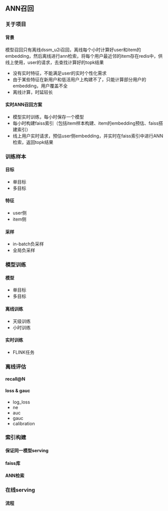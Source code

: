 ## ANN召回

### 关于项目

#### 背景

模型召回只有离线dssm_u2i召回，离线每个小时计算好user和item的embedding，然后离线进行ann检索，将每个用户最近邻的item存在redis中，供线上使用，user的请求，去查找计算好的topk结果

- 没有实时特征，不能满足user的实时个性化需求
- 由于某些特征在新用户和低活用户上构建不了，只能计算部分用户的embedding，用户覆盖不全
- 离线计算，时延较长

#### 实时ANN召回方案

- 模型实时训练，每小时保存一个模型
- 每小时构建faiss索引（包括item样本构建、item的embedding预估、faiss搭建索引）
- 线上用户实时请求，预估user侧embedding，并实时在faiss索引中进行ANN检索，返回topk结果

### 训练样本

#### 目标
- 单目标
- 多目标

#### 特征
- user侧
- item侧

#### 采样
- in-batch负采样
- 全局负采样

### 模型训练

#### 模型
- 单目标
- 多目标

#### 离线训练
- 天级训练
- 小时训练

#### 实时训练
- FLINK任务

### 离线评估

#### recall@N

#### loss & gauc
- log_loss
- ne
- auc
- gauc
- calibration

### 索引构建

#### 保证同一模型serving

#### faiss库

#### ANN检索

### 在线serving

#### 流程

